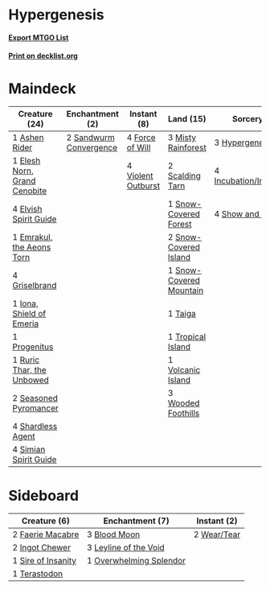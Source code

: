 # Hypergenesis

#### [Export MTGO List](../collection/Hypergenesis/Hypergenesis.txt)
#### [Print on decklist.org](http://decklist.org/?deckmain=1%09Ashen%20Rider%0A1%09Elesh%20Norn,%20Grand%20Cenobite%0A4%09Elvish%20Spirit%20Guide%0A1%09Emrakul,%20the%20Aeons%20Torn%0A4%09Force%20of%20Will%0A4%09Griselbrand%0A3%09Hypergenesis%0A4%09Incubation/Incongruity%0A1%09Iona,%20Shield%20of%20Emeria%0A3%09Misty%20Rainforest%0A1%09Progenitus%0A1%09Ruric%20Thar,%20the%20Unbowed%0A2%09Sandwurm%20Convergence%0A2%09Scalding%20Tarn%0A2%09Seasoned%20Pyromancer%0A4%09Shardless%20Agent%0A4%09Show%20and%20Tell%0A4%09Simian%20Spirit%20Guide%0A1%09Snow-Covered%20Forest%0A2%09Snow-Covered%20Island%0A1%09Snow-Covered%20Mountain%0A1%09Taiga%0A1%09Tropical%20Island%0A4%09Violent%20Outburst%0A1%09Volcanic%20Island%0A3%09Wooded%20Foothills&deckside=3%09Blood%20Moon%0A2%09Faerie%20Macabre%0A2%09Ingot%20Chewer%0A3%09Leyline%20of%20the%20Void%0A1%09Overwhelming%20Splendor%0A1%09Sire%20of%20Insanity%0A1%09Terastodon%0A2%09Wear/Tear)
# Maindeck

|                                             Creature (24)                                             |                                         Enchantment (2)                                         |                                         Instant (8)                                         |                                            Land (15)                                             |                                           Sorcery (11)                                            |
|-------------------------------------------------------------------------------------------------------|-------------------------------------------------------------------------------------------------|---------------------------------------------------------------------------------------------|--------------------------------------------------------------------------------------------------|---------------------------------------------------------------------------------------------------|
|1 [Ashen Rider](http://gatherer.wizards.com/Pages/Card/Details.aspx?multiverseid=373689)               |2 [Sandwurm Convergence](http://gatherer.wizards.com/Pages/Card/Details.aspx?multiverseid=426885)|4 [Force of Will](http://gatherer.wizards.com/Pages/Card/Details.aspx?multiverseid=3107)     |3 [Misty Rainforest](http://gatherer.wizards.com/Pages/Card/Details.aspx?multiverseid=405102)     |3 [Hypergenesis](http://gatherer.wizards.com/Pages/Card/Details.aspx?multiverseid=113533)          |
|1 [Elesh Norn, Grand Cenobite](http://gatherer.wizards.com/Pages/Card/Details.aspx?multiverseid=438584)|                                                                                                 |4 [Violent Outburst](http://gatherer.wizards.com/Pages/Card/Details.aspx?multiverseid=185056)|2 [Scalding Tarn](http://gatherer.wizards.com/Pages/Card/Details.aspx?multiverseid=405107)        |4 [Incubation/Incongruity](http://gatherer.wizards.com/Pages/Card/Details.aspx?multiverseid=457370)|
|4 [Elvish Spirit Guide](http://gatherer.wizards.com/Pages/Card/Details.aspx?multiverseid=3134)         |                                                                                                 |                                                                                             |1 [Snow-Covered Forest](http://gatherer.wizards.com/Pages/Card/Details.aspx?multiverseid=121192)  |4 [Show and Tell](http://gatherer.wizards.com/Pages/Card/Details.aspx?multiverseid=416878)         |
|1 [Emrakul, the Aeons Torn](http://gatherer.wizards.com/Pages/Card/Details.aspx?multiverseid=397905)   |                                                                                                 |                                                                                             |2 [Snow-Covered Island](http://gatherer.wizards.com/Pages/Card/Details.aspx?multiverseid=121130)  |                                                                                                   |
|4 [Griselbrand](http://gatherer.wizards.com/Pages/Card/Details.aspx?multiverseid=239995)               |                                                                                                 |                                                                                             |1 [Snow-Covered Mountain](http://gatherer.wizards.com/Pages/Card/Details.aspx?multiverseid=121233)|                                                                                                   |
|1 [Iona, Shield of Emeria](http://gatherer.wizards.com/Pages/Card/Details.aspx?multiverseid=397800)    |                                                                                                 |                                                                                             |1 [Taiga](http://gatherer.wizards.com/Pages/Card/Details.aspx?multiverseid=883)                   |                                                                                                   |
|1 [Progenitus](http://gatherer.wizards.com/Pages/Card/Details.aspx?multiverseid=179496)                |                                                                                                 |                                                                                             |1 [Tropical Island](http://gatherer.wizards.com/Pages/Card/Details.aspx?multiverseid=884)         |                                                                                                   |
|1 [Ruric Thar, the Unbowed](http://gatherer.wizards.com/Pages/Card/Details.aspx?multiverseid=442205)   |                                                                                                 |                                                                                             |1 [Volcanic Island](http://gatherer.wizards.com/Pages/Card/Details.aspx?multiverseid=887)         |                                                                                                   |
|2 [Seasoned Pyromancer](http://gatherer.wizards.com/Pages/Card/Details.aspx?multiverseid=464094)       |                                                                                                 |                                                                                             |3 [Wooded Foothills](http://gatherer.wizards.com/Pages/Card/Details.aspx?multiverseid=405116)     |                                                                                                   |
|4 [Shardless Agent](http://gatherer.wizards.com/Pages/Card/Details.aspx?multiverseid=413748)           |                                                                                                 |                                                                                             |                                                                                                  |                                                                                                   |
|4 [Simian Spirit Guide](http://gatherer.wizards.com/Pages/Card/Details.aspx?multiverseid=442137)       |                                                                                                 |                                                                                             |                                                                                                  |                                                                                                   |


# Sideboard

|                                        Creature (6)                                         |                                         Enchantment (7)                                          |                                     Instant (2)                                      |
|---------------------------------------------------------------------------------------------|--------------------------------------------------------------------------------------------------|--------------------------------------------------------------------------------------|
|2 [Faerie Macabre](http://gatherer.wizards.com/Pages/Card/Details.aspx?multiverseid=201822)  |3 [Blood Moon](http://gatherer.wizards.com/Pages/Card/Details.aspx?multiverseid=45386)            |2 [Wear/Tear](http://gatherer.wizards.com/Pages/Card/Details.aspx?multiverseid=368950)|
|2 [Ingot Chewer](http://gatherer.wizards.com/Pages/Card/Details.aspx?multiverseid=389558)    |3 [Leyline of the Void](http://gatherer.wizards.com/Pages/Card/Details.aspx?multiverseid=107682)  |                                                                                      |
|1 [Sire of Insanity](http://gatherer.wizards.com/Pages/Card/Details.aspx?multiverseid=369068)|1 [Overwhelming Splendor](http://gatherer.wizards.com/Pages/Card/Details.aspx?multiverseid=430708)|                                                                                      |
|1 [Terastodon](http://gatherer.wizards.com/Pages/Card/Details.aspx?multiverseid=389715)      |                                                                                                  |                                                                                      |


